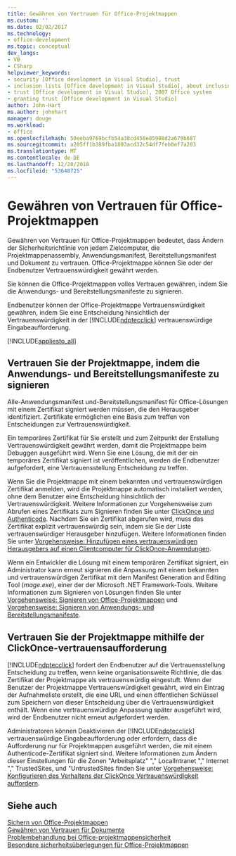 ```yaml
---
title: Gewähren von Vertrauen für Office-Projektmappen
ms.custom: ''
ms.date: 02/02/2017
ms.technology:
- office-development
ms.topic: conceptual
dev_langs:
- VB
- CSharp
helpviewer_keywords:
- security [Office development in Visual Studio], trust
- inclusion lists [Office development in Visual Studio], about inclusion lists
- trust [Office development in Visual Studio], 2007 Office system
- granting trust [Office development in Visual Studio]
author: John-Hart
ms.author: johnhart
manager: douge
ms.workload:
- office
ms.openlocfilehash: 50eeba9769bcfb54a38cd458e85988d2a679b687
ms.sourcegitcommit: a205ff1b389fba1803acd32c54df7feb0ef7a203
ms.translationtype: MT
ms.contentlocale: de-DE
ms.lasthandoff: 12/20/2018
ms.locfileid: "53648725"
---
```

# <a name="grant-trust-to-office-solutions"></a>Gewähren von Vertrauen für Office-Projektmappen
  Gewähren von Vertrauen für Office-Projektmappen bedeutet, dass Ändern der Sicherheitsrichtlinie von jedem Zielcomputer, die Projektmappenassembly, Anwendungsmanifest, Bereitstellungsmanifest und Dokument zu vertrauen. Office-Projektmappe können Sie oder der Endbenutzer Vertrauenswürdigkeit gewährt werden.  
  
 Sie können die Office-Projektmappen volles Vertrauen gewähren, indem Sie die Anwendungs- und Bereitstellungsmanifeste zu signieren.  
  
 Endbenutzer können der Office-Projektmappe Vertrauenswürdigkeit gewähren, indem Sie eine Entscheidung hinsichtlich der Vertrauenswürdigkeit in der [!INCLUDE[ndptecclick](../vsto/includes/ndptecclick-md.md)] vertrauenswürdige Eingabeaufforderung.  
  
 [!INCLUDE[appliesto_all](../vsto/includes/appliesto-all-md.md)]  
  
##  <a name="Signing"></a> Vertrauen Sie der Projektmappe, indem die Anwendungs- und Bereitstellungsmanifeste zu signieren  
 Alle-Anwendungsmanifest und-Bereitstellungsmanifest für Office-Lösungen mit einem Zertifikat signiert werden müssen, die den Herausgeber identifiziert. Zertifikate ermöglichen eine Basis zum treffen von Entscheidungen zur Vertrauenswürdigkeit.  
  
 Ein temporäres Zertifikat für Sie erstellt und zum Zeitpunkt der Erstellung Vertrauenswürdigkeit gewährt werden, damit die Projektmappe beim Debuggen ausgeführt wird. Wenn Sie eine Lösung, die mit der ein temporäres Zertifikat signiert ist veröffentlichen, werden die Endbenutzer aufgefordert, eine Vertrauensstellung Entscheidung zu treffen.  
  
 Wenn Sie die Projektmappe mit einem bekannten und vertrauenswürdigen Zertifikat anmelden, wird die Projektmappe automatisch installiert werden, ohne dem Benutzer eine Entscheidung hinsichtlich der Vertrauenswürdigkeit. Weitere Informationen zur Vorgehensweise zum Abrufen eines Zertifikats zum Signieren finden Sie unter [ClickOnce und Authenticode](/visualstudio/deployment/clickonce-and-authenticode). Nachdem Sie ein Zertifikat abgerufen wird, muss das Zertifikat explizit vertrauenswürdig sein, indem sie Sie der Liste vertrauenswürdiger Herausgeber hinzufügen. Weitere Informationen finden Sie unter [Vorgehensweise: Hinzufügen eines vertrauenswürdigen Herausgebers auf einen Clientcomputer für ClickOnce-Anwendungen](/visualstudio/deployment/how-to-add-a-trusted-publisher-to-a-client-computer-for-clickonce-applications).  
  
 Wenn ein Entwickler die Lösung mit einem temporären Zertifikat signiert, ein Administrator kann erneut signieren die Anpassung mit einem bekannten und vertrauenswürdigen Zertifikat mit dem Manifest Generation and Editing Tool (*mage.exe*), einer der der Microsoft .NET Framework-Tools. Weitere Informationen zum Signieren von Lösungen finden Sie unter [Vorgehensweise: Signieren von Office-Projektmappen](../vsto/how-to-sign-office-solutions.md) und [Vorgehensweise: Signieren von Anwendungs- und Bereitstellungsmanifeste](/visualstudio/ide/how-to-sign-application-and-deployment-manifests).  
  
##  <a name="TrustPrompt"></a>Vertrauen Sie der Projektmappe mithilfe der ClickOnce-vertrauensaufforderung  
 [!INCLUDE[ndptecclick](../vsto/includes/ndptecclick-md.md)] fordert den Endbenutzer auf die Vertrauensstellung Entscheidung zu treffen, wenn keine organisationsweite Richtlinie, die das Zertifikat der Projektmappe als vertrauenswürdig eingestuft. Wenn der Benutzer der Projektmappe Vertrauenswürdigkeit gewährt, wird ein Eintrag der Aufnahmeliste erstellt, die eine URL und einen öffentlichen Schlüssel zum Speichern von dieser Entscheidung über die Vertrauenswürdigkeit enthält. Wenn eine vertrauenswürdige Anpassung später ausgeführt wird, wird der Endbenutzer nicht erneut aufgefordert werden.  
  
 Administratoren können Deaktivieren der [!INCLUDE[ndptecclick](../vsto/includes/ndptecclick-md.md)] vertrauenswürdige Eingabeaufforderung oder erfordern, dass die Aufforderung nur für Projektmappen ausgeführt werden, die mit einem Authenticode-Zertifikat signiert sind. Weitere Informationen zum Ändern dieser Einstellungen für die Zonen "Arbeitsplatz" "," LocalIntranet "," Internet "," TrustedSites, und "UntrustedSites finden Sie unter [Vorgehensweise: Konfigurieren des Verhaltens der ClickOnce Vertrauenswürdigkeit auffordern](/visualstudio/deployment/how-to-configure-the-clickonce-trust-prompt-behavior).  
  
## <a name="see-also"></a>Siehe auch  
 [Sichern von Office-Projektmappen](../vsto/securing-office-solutions.md)   
 [Gewähren von Vertrauen für Dokumente](../vsto/granting-trust-to-documents.md)   
 [Problembehandlung bei Office-projektmappensicherheit](../vsto/troubleshooting-office-solution-security.md)   
 [Besondere sicherheitsüberlegungen für Office-Projektmappen](../vsto/specific-security-considerations-for-office-solutions.md)  
  
  